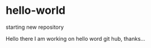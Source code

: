# hello-world
starting new repository  
 
 
 Hello there
 I am working on hello word git hub,
 thanks...
